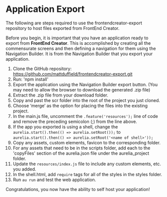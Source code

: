# Application Export

The following are steps required to use the frontendcreator-export repository to host files exported from FrontEnd Creator. 

Before you begin, it is important that you have an application ready to export from **FrontEnd Creator**. This is accomplished by creating all the commensurate screens and then defining a navigation for them using the Navigation Builder. It is from the Navigation Builder that you export your application.

1. Clone the GitHub repository: https://github.com/mattduffield/frontendcreator-export.git
2. Run: 'npm install'
3. Export the application using the Navigation Builder export button. (You may need to allow the browser to download the generated .zip file)
4. Extract the .zip file from your download folder.
5. Copy and past the scr folder into the root of the project you just cloned.
6. Choose ‘merge’ as the option for placing the files into the existing project.
7. In the main.js file, uncomment the `.feature('resources');` line of code and remove the preceding semicolon (;) from the line above.
8. If the app you exported is using a shell, change the
 `aurelia.start().then(() => aurelia.setRoot());` to
 `aurelia.start().then(() => aurelia.setRoot('<name of shell>'));`
9. Copy any assets, custom elements, favicon to the corresponding folder.
10. For any assets that need to be in the scripts folder, add each to the 'copyFiles' section of the aurelia.json file under the aurelia_project folder.
11. Update the `resources/index.js` file to include any custom elements, etc. you added.
12. In the shell.html, add `require` tags for all of the styles in the styles folder.
13. Run `au run` and test the web application.

Congratulations, you now have the ability to self host your application!


